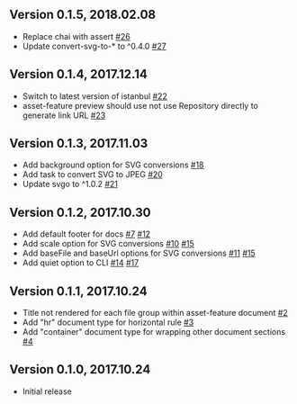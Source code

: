 ## Version 0.1.5, 2018.02.08

* Replace chai with assert [#26](https://github.com/NotNinja/brander/issues/26)
* Update convert-svg-to-* to ^0.4.0 [#27](https://github.com/NotNinja/brander/issues/27)

## Version 0.1.4, 2017.12.14

* Switch to latest version of istanbul [#22](https://github.com/NotNinja/brander/issues/22)
* asset-feature preview should use not use Repository directly to generate link URL [#23](https://github.com/NotNinja/brander/issues/23)

## Version 0.1.3, 2017.11.03

* Add background option for SVG conversions [#18](https://github.com/NotNinja/brander/issues/18)
* Add task to convert SVG to JPEG [#20](https://github.com/NotNinja/brander/issues/20)
* Update svgo to ^1.0.2 [#21](https://github.com/NotNinja/brander/issues/21)

## Version 0.1.2, 2017.10.30

* Add default footer for docs [#7](https://github.com/NotNinja/brander/issues/7) [#12](https://github.com/NotNinja/brander/issues/12)
* Add scale option for SVG conversions [#10](https://github.com/NotNinja/brander/issues/10) [#15](https://github.com/NotNinja/brander/issues/15)
* Add baseFile and baseUrl options for SVG conversions [#11](https://github.com/NotNinja/brander/issues/11) [#15](https://github.com/NotNinja/brander/issues/15)
* Add quiet option to CLI [#14](https://github.com/NotNinja/brander/issues/14) [#17](https://github.com/NotNinja/brander/issues/17)

## Version 0.1.1, 2017.10.24

* Title not rendered for each file group within asset-feature document [#2](https://github.com/NotNinja/brander/issues/2)
* Add "hr" document type for horizontal rule [#3](https://github.com/NotNinja/brander/issues/3)
* Add "container" document type for wrapping other document sections [#4](https://github.com/NotNinja/brander/issues/4)

## Version 0.1.0, 2017.10.24

* Initial release
